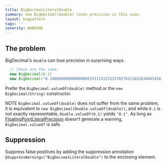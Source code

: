 ```yaml
---
title: BigDecimalLiteralDouble
summary: new BigDecimal(double) loses precision in this case.
layout: bugpattern
tags: ''
severity: WARNING
---
```


<!--
*** AUTO-GENERATED, DO NOT MODIFY ***
To make changes, edit the @BugPattern annotation or the explanation in docs/bugpattern.
-->


## The problem
BigDecimal's `double` can lose precision in surprising ways.

```java
  // these are the same:
  new BigDecimal(0.1)
  new BigDecimal("0.1000000000000000055511151231257827021181583404541015625")
```

Prefer the `BigDecimal.valueOf(double)` method or the `new BigDecimal(String)`
constructor.

NOTE `BigDecimal.valueOf(double)` does not suffer from the same problem; it is
equivalent to `new BigDecimal(Double.valueOf(double))`, and while `0.1` is not
exactly representable, `Double.valueOf(0.1)` yields `"0.1"`. As long as
[FloatingPointLiteralPrecision](./FloatingPointLiteralPrecision) doesn't
generate a warning, `BigDecimal.valueOf` is safe.

## Suppression
Suppress false positives by adding the suppression annotation `@SuppressWarnings("BigDecimalLiteralDouble")` to the enclosing element.

